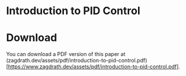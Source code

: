 # Introduction to PID Control

# Download
You can download a PDF version of this paper at (zagdrath.dev/assets/pdf/introduction-to-pid-control.pdf)[https://www.zagdrath.dev/assets/pdf/introduction-to-pid-control.pdf].
